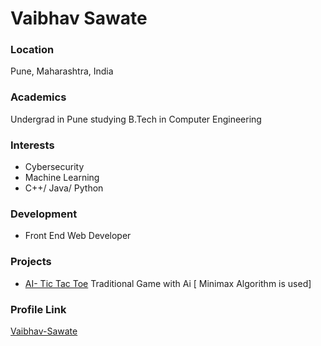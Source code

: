 # Vaibhav Sawate

### Location

Pune, Maharashtra, India

### Academics

Undergrad in Pune studying B.Tech in Computer Engineering

### Interests

- Cybersecurity
- Machine Learning 
- C++/ Java/ Python


### Development

- Front End Web Developer

### Projects

- [AI- Tic Tac Toe](https://github.com/Vaibhav-Sawate/Tic-Tac-Toe) Traditional Game with Ai [ Minimax Algorithm is used]

### Profile Link

[Vaibhav-Sawate](https://github.com/Vaibhav-Sawate/)